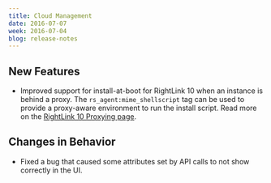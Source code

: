 ```yaml
---
title: Cloud Management
date: 2016-07-07
week: 2016-07-04
blog: release-notes
---
```


## New Features

* Improved support for install-at-boot for RightLink 10 when an instance is behind a proxy. The `rs_agent:mime_shellscript` tag can be used to provide a proxy-aware environment to run the install script. Read more on the [RightLink 10 Proxying page](/rl10/reference/rl10_proxying_rightlink.html).

## Changes in Behavior

* Fixed a bug that caused some attributes set by API calls to not show correctly in the UI.